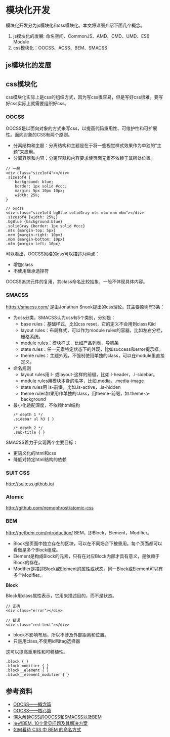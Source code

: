 # 模块化开发

模块化开发分为js模块化和css模块化。本文将详细介绍下面几个概念。

1. js模块化的发展: 命名空间、CommonJS、AMD、CMD、UMD、ES6 Module
2. css模块化：OOCSS、ACSS、BEM、SMACSS

## js模块化的发展


## css模块化

css模块化实际上是css的组织方式，因为写css很容易，但是写好css很难。要写好css实际上就需要组织好css。

### OOCSS

OOCSS是以面向对象的方式来写css，以提高代码重用性、可维护性和可扩展性。面向对象的CSS有两个原则。

- 分离结构和主题：分离结构和主题是在于将一些视觉样式效果作为单独的“主题”来应用。
- 分离容器和内容：分离容器和内容要求使页面元素不依赖于其所处位置。

```
// 一般
<div class="size1of4"></div>
.size1of4 {
    background: blue;
    border: 1px solid #ccc;
    margin: 5px 10px 10px;
    width: 25%;
}

// oocss
<div class="size1of4 bgBlue solidGray mts mlm mrm mbm"></div>
.size1of4 {width: 25%;}
.bgBlue {background:blue}
.solidGray {border: 1px solid #ccc}
.mts {margin-top: 5px}
.mrm {margin-right: 10px}
.mbm {margin-bottom: 10px}
.mlm {margin-left: 10px}
```
可以看出，OOCSS风格的css可以描述为两点：

- 增加class
- 不使用继承选择符

OOCSS追求元件的复用，其class命名比较抽象，一般不体现具体内容。

### SMACSS
https://smacss.com/
是由Jonathan Snook提出的css理论。其主要原则有3条：

- 为css分类，SMACSS认为css有5个类别，分别是：
    - base rules：基础样式，比如css reset，它的定义不会用到class和id
    - layout rules：布局样式，可以作为module rules的容器，比如左右分栏，栅格系统。
    - module rules：模块样式，比如产品列表，导航条
    - state rules：任一元素特定状态下的外观，比如success和error提示框。
    - theme rules：主题外观，不强制使用单独的class，可以在module里直接定义。
- 命名规则
    - layout rules用 l- 或layout-这样的前缀，比如.l-header，.l-sidebar。
    - module rules用模块本身的名字，比如.media，.media-image
    - state rules用 is-前缀，比如.is-active，.is-hidden
    - theme rules如果用作单独的class，用theme-前缀，如.theme-a-background
- 最小化适配深度，不依赖html结构
   ```
   /* depth 1 */  
   .sidebar ul h3 { }   
     
   /* depth 2 */  
   .sub-title { }  
   ```
SMACSS着力于实现两个主要目标：

- 更语义化的html和css
- 降低对特定html结构的依赖

### SUIT CSS
http://suitcss.github.io/

### Atomic
http://github.com/nemophrost/atomic-css
### BEM
http://getbem.com/introduction/
BEM，即Block，Element，Modifier。
- Block是页面中独立存在的区块，可以在不同场合下被重用。每个页面都可以看做是多个Block组成。
- Element是构成Block的元素，只有在对应Block内部才具有意义，是依赖于Block的存在。
- Modifier是描述Block或Element的属性或状态。同一Block或Element可以有多个Modifier。

**Block**

Block用class属性表示，它用来描述目的，而不是状态。

```
// 正确
<div class="error"></div>

// 错误
<div class="red-text"></div>
```

- block不影响布局，所以不涉及外部距离和位置。
- 只是用class,不使用id和tag选择器

这可以提高重用性和可移植性。

```
.block { }   
.block_modifier { }   
.block__element { }   
.block__element_modifier { }  
```


## 参考资料

- [OOCSS——概念篇](https://www.w3cplus.com/css/oocss-concept)
- [OOCSS——核心篇](https://www.w3cplus.com/css/oocss-core)
- [深入解读CSS的OOCSS和SMACSS以及BEM](http://www.jb51.net/css/362236.html)
- [决战BEM, 10个常见问题及其解决方案](https://zhuanlan.zhihu.com/p/26407119?group_id=837593211068362752)
- [如何看待 CSS 中 BEM 的命名方式](https://www.zhihu.com/question/21935157)






































